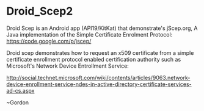 Droid_Scep2
===========

Droid Scep is an Android app (API19/KitKat) that demonstrate's jScep.org, A Java implementation of the Simple Certificate Enrolment Protocol: https://code.google.com/p/jscep/

Droid scep demonstrates how to request an x509 certificate from a simple certificate enrollment protocol enabled certification authority such as Microsoft's Network Device Entrollment Service: 

http://social.technet.microsoft.com/wiki/contents/articles/9063.network-device-enrollment-service-ndes-in-active-directory-certificate-services-ad-cs.aspx

~Gordon
